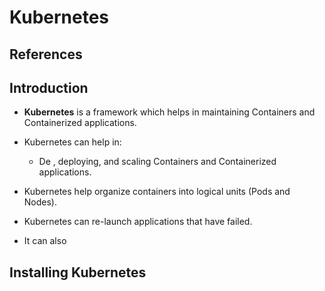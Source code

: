 # Kubernetes

## References


## Introduction

* **Kubernetes** is a framework which helps in maintaining Containers and Containerized applications.

* Kubernetes can help in:
	* De
, deploying, and scaling Containers and Containerized applications.
* Kubernetes help organize containers into logical units (Pods and Nodes).
* Kubernetes can re-launch applications that have failed.
* It can also


## Installing Kubernetes

